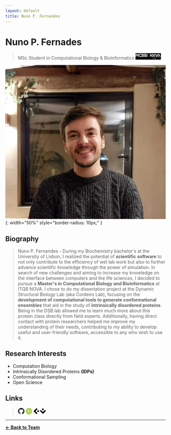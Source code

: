 ```yaml
---
layout: default
title: Nuno P. Fernandes
---
```


# Nuno P. Fernades

> MSc Student in Computational Biology & Bioinformatics [<img src="/assets/images/mcbbi.png" alt="mcbbi" width="80" height="20">](http://masters.unl.pt/computationalbiology/)

![Nuno P. Fernandes](/assets/images/team/nuno.jpg){: width="50%" style="border-radius: 10px;" }

## Biography
>Nuno P. Fernandes - During my Biochemistry bachelor's at the University of Lisbon, I realized the potential of **scientific software** to not only contribute to the efficiency of wet lab work but also to further advance scientific knowledge through the power of simulation. In search of new challenges and aiming to increase my knowledge on the interface between computers and the life sciences, I decided to pursue a **Master's in Computational Biology and Bioinformatics** at ITQB NOVA. I chose to do my dissertation project at the Dynamic Structural Biology Lab (aka Cordeiro Lab), focusing on the **development of computational tools to generate conformational ensembles** that aid in the study of **intrinsically disordered proteins**. Being in the DSB lab allowed me to learn much more about this protein class directly from field experts. Additionally, having direct contact with protein researchers helped me improve my understanding of their needs, contributing to my ability to develop useful and user-friendly software, accessible to any who wish to use it.


## Research Interests

- Computation Biology
- Intrinsically Disordered Proteins **(IDPs)**
- Conformational Sampling
- Open Science

## Links
>[<img src="/assets/images/icons/github_icon.png" alt="linkedin" width="20" height="20">](https://github.com/npfernandes)
>[<img src="/assets/images/icons/orcid_icon.png" alt="orcid" width="20" height="20">](https://orcid.org/0009-0003-4583-288X)
>[<img src="/assets/images/icons/ciencia-vitae_icon.png" alt="linkedin" width="40" height="20">](https://www.cienciavitae.pt/portal/en/8913-3D58-9E2C)


---

**[← Back to Team](/pages/team.html)**
